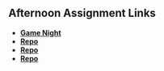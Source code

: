 ## Afternoon Assignment Links

* **[Game Night](https://github.com/mattwong91/game-night)**
* **[Repo](https://github.com/mattwong91/<ASSIGNMENT_REPO>)**
* **[Repo](https://github.com/mattwong91/<ASSIGNMENT_REPO>)**
* **[Repo](https://github.com/mattwong91/<ASSIGNMENT_REPO>)**
